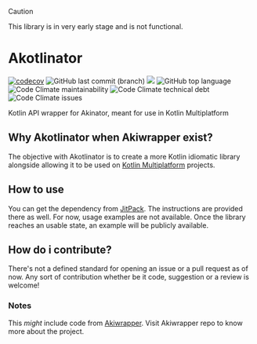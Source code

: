 > [!CAUTION]
> This library is in very early stage and is not functional.

# Akotlinator
[![codecov](https://codecov.io/gh/astatio/Akotlinator/graph/badge.svg?token=T2T04AXNAJ)](https://codecov.io/gh/astatio/Akotlinator) ![GitHub last commit (branch)](https://img.shields.io/github/last-commit/astatio/Akotlinator) [![](https://jitpack.io/v/astatio/Akotlinator.svg)](https://jitpack.io/#astatio/Akotlinator) ![GitHub top language](https://img.shields.io/github/languages/top/astatio/Akotlinator?logo=kotlin&color=7F52FF) ![Code Climate maintainability](https://img.shields.io/codeclimate/maintainability/astatio/Akotlinator) ![Code Climate technical debt](https://img.shields.io/codeclimate/tech-debt/astatio/Akotlinator) ![Code Climate issues](https://img.shields.io/codeclimate/issues/astatio/Akotlinator)

Kotlin API wrapper for Akinator, meant for use in Kotlin Multiplatform

## Why Akotlinator when Akiwrapper exist?
The objective with Akotlinator is to create a more Kotlin idiomatic library alongside allowing it to be used on [Kotlin Multiplatform](https://kotlinlang.org/docs/multiplatform.html) projects.

## How to use
You can get the dependency from [JitPack](https://jitpack.io/#astatio/Akotlinator). The instructions are provided there as well.
For now, usage examples are not available. Once the library reaches an usable state, an example will be publicly available.

## How do i contribute?
There's not a defined standard for opening an issue or a pull request as of now. Any sort of contribution whether be it code, suggestion or a review is welcome!

### Notes
This *might* include code from [Akiwrapper](https://github.com/markozajc/Akiwrapper). Visit Akiwrapper repo to know more about the project.
